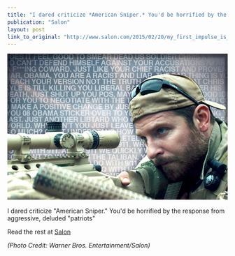 ```yaml
---
title: "I dared criticize *American Sniper.* You'd be horrified by the response from aggressive, deluded ‘patriots’"
publication: "Salon"
layout: post
link_to_original: "http://www.salon.com/2015/02/20/my_first_impulse_is_to_call_you_a_dumb_obama_ass_licking_ct_american_sniper_fans_tell_me_off"
---
```

![](/assets/img/american_sniper.jpg)

I dared criticize "American Sniper." You'd be horrified by the response from aggressive, deluded "patriots"

Read the rest at [Salon](http://www.salon.com/2015/02/20/my_first_impulse_is_to_call_you_a_dumb_obama_ass_licking_ct_american_sniper_fans_tell_me_off/)

_(Photo Credit: Warner Bros. Entertainment/Salon)_
